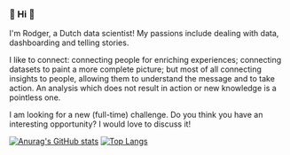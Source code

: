 ### :wave: Hi :wave:

I'm Rodger, a Dutch data scientist! My passions include dealing with data, dashboarding and telling stories. 

I like to connect: connecting people for enriching experiences; connecting datasets to paint a more complete picture; but most of all connecting insights to people, allowing them to understand the message and to take action. An analysis which does not result in action or new knowledge is a pointless one. 

I am looking for a new (full-time) challenge. Do you think you have an interesting opportunity? I would love to discuss it!

[![Anurag's GitHub stats](https://github-readme-stats.vercel.app/api?username=RodgervanderHeijden&hide=contribs,stars&count_private=true&show_icons=true&theme=dark)](https://github.com/anuraghazra/github-readme-stats) [![Top Langs](https://github-readme-stats.vercel.app/api/top-langs/?username=RodgervanderHeijden&langs_count=4&layout=compact&theme=dark)](https://github.com/anuraghazra/github-readme-stats)
